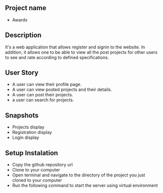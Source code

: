 ## Project name
* Awards

## Description
It's a web application that allows register and signin to the website. In addition, it allows one to be able to view all the post projects for other users to see and rate according to defined specifications.

## User Story
* A user can view their profile page.
* A user can view posted projects and their details.
* A user can post their projects.
* a user can search for projects.

## Snapshots
* Projects display
* Registration display
* Login display

## Setup Instalation
* Copy the github repository url
* Clone to your computer
* Open terminal and navigate to the directory of the project you just cloned to your computer
* Run the following command to start the server using virtual environment

